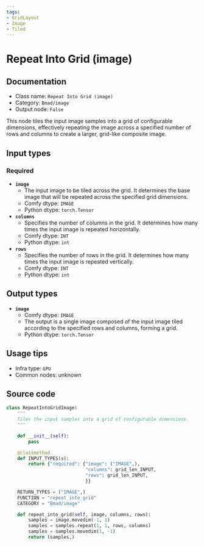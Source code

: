 ```yaml
---
tags:
- GridLayout
- Image
- Tiled
---
```


# Repeat Into Grid (image)
## Documentation
- Class name: `Repeat Into Grid (image)`
- Category: `Bmad/image`
- Output node: `False`

This node tiles the input image samples into a grid of configurable dimensions, effectively repeating the image across a specified number of rows and columns to create a larger, grid-like composite image.
## Input types
### Required
- **`image`**
    - The input image to be tiled across the grid. It determines the base image that will be repeated across the specified grid dimensions.
    - Comfy dtype: `IMAGE`
    - Python dtype: `torch.Tensor`
- **`columns`**
    - Specifies the number of columns in the grid. It determines how many times the input image is repeated horizontally.
    - Comfy dtype: `INT`
    - Python dtype: `int`
- **`rows`**
    - Specifies the number of rows in the grid. It determines how many times the input image is repeated vertically.
    - Comfy dtype: `INT`
    - Python dtype: `int`
## Output types
- **`image`**
    - Comfy dtype: `IMAGE`
    - The output is a single image composed of the input image tiled according to the specified rows and columns, forming a grid.
    - Python dtype: `torch.Tensor`
## Usage tips
- Infra type: `GPU`
- Common nodes: unknown


## Source code
```python
class RepeatIntoGridImage:
    """
    Tiles the input samples into a grid of configurable dimensions.
    """

    def __init__(self):
        pass

    @classmethod
    def INPUT_TYPES(s):
        return {"required": {"image": ("IMAGE",),
                             "columns": grid_len_INPUT,
                             "rows": grid_len_INPUT,
                             }}

    RETURN_TYPES = ("IMAGE",)
    FUNCTION = "repeat_into_grid"
    CATEGORY = "Bmad/image"

    def repeat_into_grid(self, image, columns, rows):
        samples = image.movedim(-1, 1)
        samples = samples.repeat(1, 1, rows, columns)
        samples = samples.movedim(1, -1)
        return (samples,)

```
